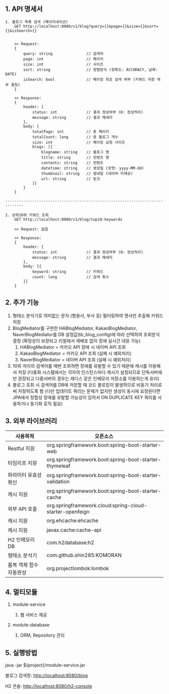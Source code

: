 ## 1. API 명세서
    1. 블로그 목록 검색 (페이지네이션)
        GET http://localhost:8080/v1/blog?query={}&page={}&size={}&sort={}&isSearch={}
        
        
        >> Request: 
        {
            query: string               // 검색어
            page: int                   // 페이지
            size: int                   // 사이즈
            sort: string                // 정렬방식 (정확도: ACCURACY, 날짜: DATE)
            isSearch: bool              // 페이징 최초 검색 여부 (키워드 저장 여부 결정)
        }
        
        >> Response:
        {
            header: {
                status: int             // 결과 정상여부 (0: 정상처리)
                message: string         // 결과 메세지
            },
            body: {
                totalPage: int          // 총 페이지
                totalCount: long        // 총 블로그 개수
                size: int               // 페이징 요청 사이즈
                blogs: [{
                    blogname: string    // 블로그 명
                    title: string       // 컨텐츠 명
                    contents: string    // 컨텐츠
                    datetime: string    // 생성일 (포맷: yyyy-MM-dd)
                    thumbnail: string   // 썸네일 (네이버 미제공)
                    url: string         // 링크
                }]
            }
        }

    ------------------------------------------------------------------------------

    2. 상위10위 키워드 조회
        GET http://localhost:8080/v1/blog/top10-keywords

        >> Request: 없음

        >> Response: 
        {
            header: {
                status: int             // 결과 정상여부 (0: 정상처리)
                message: string         // 결과 메세지
            },
            body: [{
                keyword: string         // 키워드
                count: long             // 검색 횟수
            }]
        }


## 2. 추가 기능
1. 형태소 분석기로 의미없는 문자 (형용사, 부사 등) 필터링하여 명사만 추출해 키워드 저장
2. BlogMediator를 구현한 HABlogMediator, KakaoBlogMediator, NaverBlogMediator를 DB 설정값(tb_blog_config)에 따라 선택하여 조회방식 결정 (확장성이 보장되고 리얼에서 재배포 없이 장애 실시간 대응 가능)
    1. HABlogMediator = 카카오 API 장애 시 네이버 API 조회
    2. KakaoBlogMediator = 카카오 API 조회 (실패 시 예외처리)
    3. NaverBlogMediator = 네이버 API 조회 (실패 시 예외처리)
3. 10위 까지의 검색어를 매번 조회하면 장애를 유발할 수 있기 때문에 캐시를 이용해서 저장 (다중화 시스템에서는 각자의 인스턴스마다 캐시가 설정되므로 단독서버에만 권장되고 다중서버의 경우는 레디스 같은 인메모리 저장소를 이용하는게 유리)
4. 블로그 조회 시 검색어를 DB에 저장할 때 코드 블로킹이 발생하므로 비동기 처리로써 저장하도록 함 (다만 업데이트 쿼리는 문제가 없지만 생성이 동시에 요청된다면 JPA에서 정합성 장애를 유발할 가능성이 있어서 ON DUPLICATE KEY 쿼리를 사용하거나 동기화 로직 필요)

## 3. 외부 라이브러리

| **사용목적**      | **오픈소스**                                                |
|---------------|---------------------------------------------------------|
| Restful 지원    | org.springframework.boot:spring-boot-starter-web        |
| 타임리프 지원       | org.springframework.boot:spring-boot-starter-thymeleaf  |
| 파라미터 유효성 확인   | org.springframework.boot:spring-boot-starter-validation |
| 캐시 지원         | org.springframework.boot:spring-boot-starter-cache   |
| 외부 API 호출     | org.springframework.cloud:spring-cloud-starter-openfeign   |
| 캐시 지원         | org.ehcache:ehcache                                     |
| 캐시 지원         | javax.cache:cache-api                                    |
| H2 인메모리 DB    | com.h2database:h2                                       |
| 형태소 분석기       | com.github.shin285:KOMORAN   |
| 롬복 객체 함수 자동완성 | org.projectlombok:lombok                                |

## 4. 멀티모듈
1. module-service
    1. 웹 서비스 제공

2. module-database
    1. ORM, Repository 관리

## 5. 실행방법
java -jar ${project}/module-service.jar

블로그 검색창: [http://localhost:8080/blog](http://localhost:8080/blog)

H2 콘솔: [http://localhost:8080/h2-console](http://localhost:8080/h2-console) 
    



